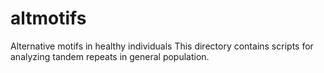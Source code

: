 # altmotifs
Alternative motifs in healthy individuals
This directory contains scripts for analyzing tandem repeats in general population.
